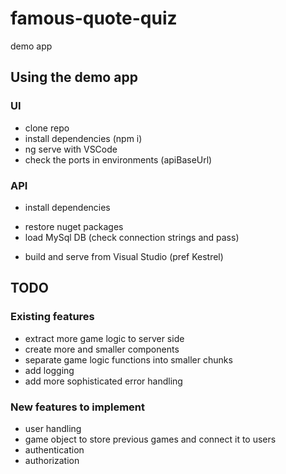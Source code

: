 # famous-quote-quiz
demo app

## Using the demo app
### UI
* clone repo
* install dependencies (npm i)
* ng serve with VSCode
* check the ports in environments (apiBaseUrl)
### API
* install dependencies
 + restore nuget packages
 + load MySql DB (check connection strings and pass)
*  build and serve from Visual Studio (pref Kestrel)

## TODO
### Existing features
* extract more game logic to server side
* create more and smaller components
* separate game logic functions into smaller chunks
* add logging
* add more sophisticated error handling

### New features to implement
* user handling
* game object to store previous games and connect it to users
* authentication
* authorization
